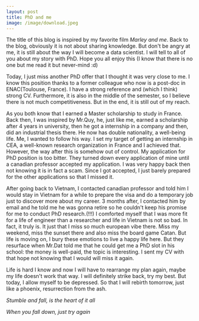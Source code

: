 ```yaml
---
layout: post
title: PhD and me
image: /image/download.jpeg
---
```


The title of this blog is inspired by my favorite film *Marley and me*. Back to the blog, obviously it is not about 
sharing knowledge. But don't be angry at me, it is still about the way I will become a data scientist. I will tell to 
all of you about my story with PhD. Hope you all enjoy this (I know that there is no one but me read it but never-mind :d)

Today, I just miss another PhD offer that I thought it was very close to me. I know this position thanks to a former 
colleague who now is a post-doc in ENAC(Toulouse, France). I have a strong reference and (which I think) strong CV. 
Furthermore, it is also in the middle of the semester, so I believe there is not much competitiveness. But in the end, 
it is still out of my reach.

As you both know that I earned a Master scholarship to study in France. Back then, I was inspired by Mr.Quy, he, just 
like me, earned a scholarship after 4 years in university, then he got a internship in a company and then, did an 
industrial thesis there. He now has double nationality, a well-being life. Me, I wanted to follow his way. I set my 
target of getting an internship in CEA, a well-known research organization in France and I achieved that. However, 
the way after this is somehow out of control. My application for PhD position is too bitter. They turned down every 
application of mine until a canadian professor accepted my application. I was very happy back then not knowing it is in 
fact a scam. Since I got accepted, I just barely prepared for the other applications so that I missed it.

After going back to Vietnam, I contacted canadian professor and told him I would stay in Vietnam for a while to prepare 
the visa and do a temporary job just to discover more about my career. 3 months after, I contacted him by email and he 
told me he was gonna retire so he couldn't keep his promise for me to conduct PhD research.(!!!)
I comforted myself that I was more fit for a life of engineer than a researcher and life in Vietnam is not so bad. In 
fact, it truly is. It just that I miss so much european vibe there. Miss my weekend, miss the sunset there and also 
miss the board game Catan. But life is moving on, I bury these emotions to live a happy life here. But they resurface 
when Mr.Dat told me that he could get me a PhD slot in his school: the money is well-paid, the topic is interesting. 
I sent my CV with that hope not knowing that I would will miss it again.

Life is hard I know and now I will have to rearrange my plan again, maybe my life doesn't work that way. I will 
definitely strike back, try my best. But today, I allow myself to be depressed. So that I will rebirth tomorrow, just 
like a phoenix, resurrection from the ash.

_Stumble and fall, is the heart of it all_

_When you fall down, just try again_